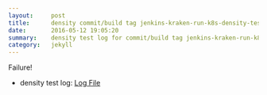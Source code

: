 ```yaml
---
layout:     post
title:      density commit/build tag jenkins-kraken-run-k8s-density-tests-69-30
date:       2016-05-12 19:05:20
summary:    density test log for commit/build tag jenkins-kraken-run-k8s-density-tests-69-30.
category:   jekyll
---
```


Failure!

- density test log: [Log File](http://s3-us-west-2.amazonaws.com/kraken-e2e-logs/density/jenkins-kraken-run-k8s-density-tests-69-30/build-log.txt)
